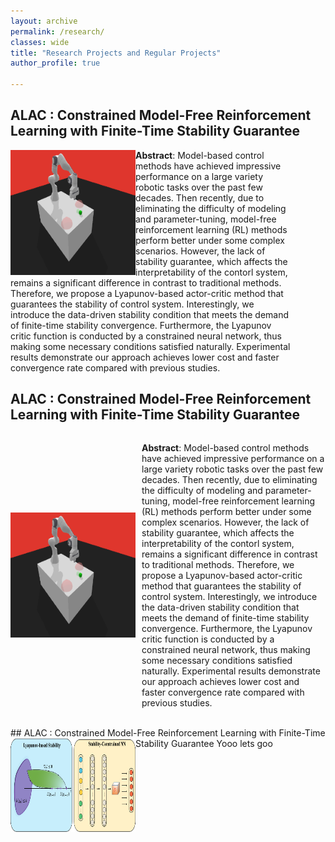 ```yaml
---
layout: archive
permalink: /research/
classes: wide
title: "Research Projects and Regular Projects"
author_profile: true

---
```


<div>
<h2>ALAC : Constrained Model-Free Reinforcement Learning with Finite-Time Stability Guarantee</h2>
<img src="/assets/images/push_safe.png" alt="image-left" style="width: 200px; height: 200px;" align="left">
<p style="padding-right: 50px;">
<strong>Abstract</strong>: Model-based control methods have achieved impressive performance 
on a large variety robotic tasks over the past few decades. Then recently,
due to eliminating the difficulty of modeling and parameter-tuning, 
model-free reinforcement learning (RL) methods perform better under some complex scenarios.
However, the lack of stability guarantee, which affects the interpretability of the contorl system,
remains a significant difference in contrast to traditional methods.
Therefore, we propose a Lyapunov-based actor-critic method that guarantees the stability 
of control system. Interestingly, we introduce the data-driven stability condition that meets 
the demand of finite-time stability convergence. Furthermore, the Lyapunov critic function is
conducted by a constrained neural network, thus making some necessary conditions satisfied naturally. 
Experimental results demonstrate our approach achieves lower cost and faster convergence rate
compared with previous studies.
</p>
<div>


<div>
  <h2>ALAC : Constrained Model-Free Reinforcement Learning with Finite-Time Stability Guarantee</h2>
  <div style="display: flex; align-items: center;">
    <img src="/assets/images/push_safe.png" alt="image-left" style="width: 200px; height: 200px; margin-right: 10px;">
    <p><strong>Abstract</strong>: Model-based control methods have achieved impressive performance 
        on a large variety robotic tasks over the past few decades. Then recently,
        due to eliminating the difficulty of modeling and parameter-tuning, 
        model-free reinforcement learning (RL) methods perform better under some complex scenarios.
        However, the lack of stability guarantee, which affects the interpretability of the contorl system,
        remains a significant difference in contrast to traditional methods.
        Therefore, we propose a Lyapunov-based actor-critic method that guarantees the stability 
        of control system. Interestingly, we introduce the data-driven stability condition that meets 
        the demand of finite-time stability convergence. Furthermore, the Lyapunov critic function is
        conducted by a constrained neural network, thus making some necessary conditions satisfied naturally. 
        Experimental results demonstrate our approach achieves lower cost and faster convergence rate
        compared with previous studies.
</p>
  </div>
</div>


<br>
## ALAC : Constrained Model-Free Reinforcement Learning with Finite-Time Stability Guarantee
<img src="/assets/images/Lyapunov.png" alt="image-left" style="width: 200px; height: 150px;" align="left">
Yooo lets goo

